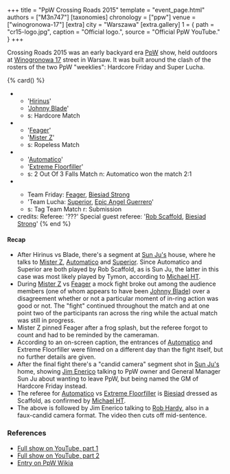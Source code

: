 +++
title = "PpW Crossing Roads 2015"
template = "event_page.html"
authors = ["M3n747"]
[taxonomies]
chronology = ["ppw"]
venue = ["winogronowa-17"]
[extra]
city = "Warszawa"
[extra.gallery]
1 = { path = "cr15-logo.jpg", caption = "Official logo.", source = "Official PpW YouTube." }
+++

Crossing Roads 2015 was an early backyard era [PpW](@/o/ppw.md) show, held outdoors at [Winogronowa 17](@/v/winogronowa-17.md) street in Warsaw. It was built around the clash of the rosters of the two PpW "weeklies": Hardcore Friday and Super Lucha.

{% card() %}
- - '[Hirinus](@/w/mister-z.md)'
  - '[Johnny Blade](@/w/johnny-blade.md)'
  - s: Hardcore Match
- - '[Feager](@/w/feager.md)'
  - '[Mister Z](@/w/mister-z.md)'
  - s: Ropeless Match
- - '[Automatico](@/w/rob-scaffold.md)'
  - '[Extreme Floorfiller](@/w/mister-z.md)'
  - s: 2 Out Of 3 Falls Match
    n: Automatico won the match 2:1
- - >
    Team Friday:
    [Feager](@/w/feager.md),
    [Biesiad Strong](@/w/biesiad.md)
  - 'Team Lucha: [Superior](@/w/rob-scaffold.md), [Epic Angel Guerrero](@/w/johnny-blade.md)'
  - s: Tag Team Match
    r: Submission
- credits:
    Referee: '???'
    Special guest referee: '[Rob Scaffold](@/w/rob-scaffold.md), [Biesiad Strong](@/w/biesiad.md)'
{% end %}

#### Recap

* After Hirinus vs Blade, there's a segment at [Sun Ju's](@/w/rob-scaffold.md) house, where he talks to [Mister Z](@/w/mister-z.md), [Automatico](@/w/rob-scaffold.md) and [Superior](@/w/rob-scaffold.md). Since Automatico and Superior are both played by Rob Scaffold, as is Sun Ju, the latter in this case was most likely played by Tymon, according to [Michael HT](@/w/michael-ht.md).
* During [Mister Z](@/w/mister-z.md) vs [Feager](@/w/feager.md) a mock fight broke out among the audience members (one of whom appears to have been [Johnny Blade](@/w/johnny-blade.md)) over a disagreement whether or not a particular moment of in-ring action was good or not. The "fight" continued throughout the match and at one point two of the participants ran across the ring while the actual match was still in progress.
* Mister Z pinned Feager after a frog splash, but the referee forgot to count and had to be reminded by the cameraman.
* According to an on-screen caption, the entrances of [Automatico](@/w/rob-scaffold.md) and Extreme Floorfiller were filmed on a different day than the fight itself, but no further details are given.
* After the final fight there's a "candid camera" segment shot in [Sun Ju's](@/w/rob-scaffold.md) home, showing [Jim Enerico](@/w/mister-z.md) talking to PpW owner and General Manager Sun Ju about wanting to leave PpW, but being named the GM of Hardcore Friday instead.
* The referee for [Automatico](@/w/rob-scaffold.md) vs [Extreme Floorfiller](@/w/mister-z.md) is [Biesiad](@/w/biesiad.md) dressed as Scaffold, as confirmed by [Michael HT](@/w/michael-ht.md).
* The above is followed by Jim Enerico talking to [Rob Hardy](@/w/rob-scaffold.md), also in a faux-candid camera format. The video then cuts off mid-sentence.

### References

* [Full show on YouTube, part 1](https://www.youtube.com/watch?v=2uoSbpRt__Y)
* [Full show on YouTube, part 2](https://www.youtube.com/watch?v=1XzpBWhfuzk)
* [Entry on PpW Wikia](https://ppw-fandom.tpwres.pl/ppw-crossing-roads-2015)

